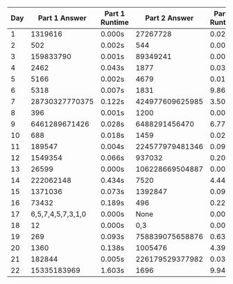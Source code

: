 | Day | Part 1 Answer | Part 1 Runtime | Part 2 Answer | Part 2 Runtime |
| --- | --- | --- | --- | --- |
| 1 | 1319616 | 0.000s | 27267728 | 0.028s |
| 2 | 502 | 0.002s | 544 | 0.006s |
| 3 | 159833790 | 0.001s | 89349241 | 0.002s |
| 4 | 2462 | 0.043s | 1877 | 0.033s |
| 5 | 5166 | 0.002s | 4679 | 0.013s |
| 6 | 5318 | 0.007s | 1831 | 9.861s |
| 7 | 28730327770375 | 0.122s | 424977609625985 | 3.504s |
| 8 | 396 | 0.001s | 1200 | 0.001s |
| 9 | 6461289671426 | 0.028s | 6488291456470 | 6.774s |
| 10 | 688 | 0.018s | 1459 | 0.022s |
| 11 | 189547 | 0.004s | 224577979481346 | 0.094s |
| 12 | 1549354 | 0.066s | 937032 | 0.202s |
| 13 | 26599 | 0.000s | 106228669504887 | 0.001s |
| 14 | 222062148 | 0.434s | 7520 | 4.448s |
| 15 | 1371036 | 0.073s | 1392847 | 0.099s |
| 16 | 73432 | 0.189s | 496 | 0.223s |
| 17 | 6,5,7,4,5,7,3,1,0 | 0.000s | None | 0.000s |
| 18 | 12 | 0.000s | 0,3 | 0.002s |
| 19 | 269 | 0.093s | 758839075658876 | 0.637s |
| 20 | 1360 | 0.138s | 1005476 | 4.395s |
| 21 | 182844 | 0.005s | 226179529377982 | 0.030s |
| 22 | 15335183969 | 1.603s | 1696 | 9.948s |

